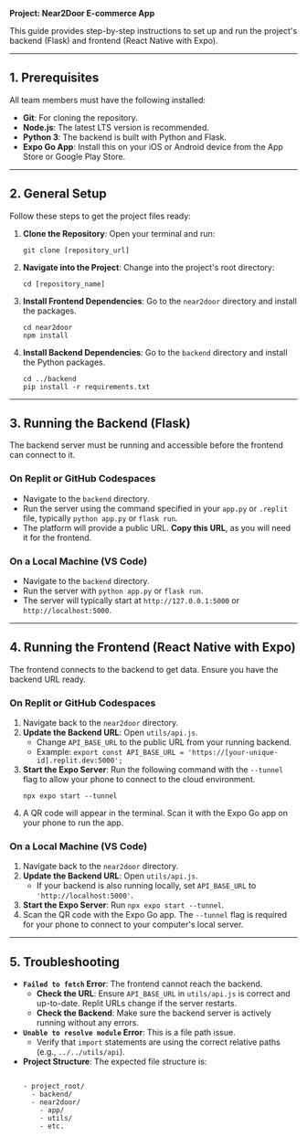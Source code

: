 <p><strong>Project: Near2Door E-commerce App</strong></p>
<p>This guide provides step-by-step instructions to set up and run the project's backend (Flask) and frontend (React Native with Expo).</p>

<hr>

<h2>1. Prerequisites</h2>
<p>All team members must have the following installed:</p>
<ul>
    <li><strong>Git</strong>: For cloning the repository.</li>
    <li><strong>Node.js</strong>: The latest LTS version is recommended.</li>
    <li><strong>Python 3</strong>: The backend is built with Python and Flask.</li>
    <li><strong>Expo Go App</strong>: Install this on your iOS or Android device from the App Store or Google Play Store.</li>
</ul>

<hr>

<h2>2. General Setup</h2>
<p>Follow these steps to get the project files ready:</p>
<ol>
    <li><strong>Clone the Repository</strong>: Open your terminal and run:
        <pre><code>git clone [repository_url]</code></pre>
    </li>
    <li><strong>Navigate into the Project</strong>: Change into the project's root directory:
        <pre><code>cd [repository_name]</code></pre>
    </li>
    <li><strong>Install Frontend Dependencies</strong>: Go to the <code>near2door</code> directory and install the packages.
        <pre><code>cd near2door
npm install</code></pre>
    </li>
    <li><strong>Install Backend Dependencies</strong>: Go to the <code>backend</code> directory and install the Python packages.
        <pre><code>cd ../backend
pip install -r requirements.txt</code></pre>
    </li>
</ol>

<hr>

<h2>3. Running the Backend (Flask)</h2>
<p>The backend server must be running and accessible before the frontend can connect to it.</p>

<h3>On Replit or GitHub Codespaces</h3>
<ul>
    <li>Navigate to the <code>backend</code> directory.</li>
    <li>Run the server using the command specified in your <code>app.py</code> or <code>.replit</code> file, typically <code>python app.py</code> or <code>flask run</code>.</li>
    <li>The platform will provide a public URL. <strong>Copy this URL</strong>, as you will need it for the frontend.</li>
</ul>

<h3>On a Local Machine (VS Code)</h3>
<ul>
    <li>Navigate to the <code>backend</code> directory.</li>
    <li>Run the server with <code>python app.py</code> or <code>flask run</code>.</li>
    <li>The server will typically start at <code>http://127.0.0.1:5000</code> or <code>http://localhost:5000</code>.</li>
</ul>

<hr>

<h2>4. Running the Frontend (React Native with Expo)</h2>
<p>The frontend connects to the backend to get data. Ensure you have the backend URL ready.</p>

<h3>On Replit or GitHub Codespaces</h3>
<ol>
    <li>Navigate back to the <code>near2door</code> directory.</li>
    <li><strong>Update the Backend URL</strong>: Open <code>utils/api.js</code>.
        <ul>
            <li>Change <code>API_BASE_URL</code> to the public URL from your running backend.</li>
            <li>Example: <code>export const API_BASE_URL = 'https://[your-unique-id].replit.dev:5000';</code></li>
        </ul>
    </li>
    <li><strong>Start the Expo Server</strong>: Run the following command with the <code>--tunnel</code> flag to allow your phone to connect to the cloud environment.
        <pre><code>npx expo start --tunnel</code></pre>
    </li>
    <li>A QR code will appear in the terminal. Scan it with the Expo Go app on your phone to run the app.</li>
</ol>

<h3>On a Local Machine (VS Code)</h3>
<ol>
    <li>Navigate back to the <code>near2door</code> directory.</li>
    <li><strong>Update the Backend URL</strong>: Open <code>utils/api.js</code>.
        <ul>
            <li>If your backend is also running locally, set <code>API_BASE_URL</code> to <code>'http://localhost:5000'</code>.</li>
        </ul>
    </li>
    <li><strong>Start the Expo Server</strong>: Run <code>npx expo start --tunnel</code>.</li>
    <li>Scan the QR code with the Expo Go app. The <code>--tunnel</code> flag is required for your phone to connect to your computer's local server.</li>
</ol>

<hr>

<h2>5. Troubleshooting</h2>
<ul>
    <li><strong><code>Failed to fetch</code> Error</strong>: The frontend cannot reach the backend.
        <ul>
            <li><strong>Check the URL</strong>: Ensure <code>API_BASE_URL</code> in <code>utils/api.js</code> is correct and up-to-date. Replit URLs change if the server restarts.</li>
            <li><strong>Check the Backend</strong>: Make sure the backend server is actively running without any errors.</li>
        </ul>
    </li>
    <li><strong><code>Unable to resolve module</code> Error</strong>: This is a file path issue.
        <ul>
            <li>Verify that <code>import</code> statements are using the correct relative paths (e.g., <code>../../utils/api</code>).</li>
        </ul>
    </li>
    <li><strong>Project Structure</strong>: The expected file structure is:
        <pre><code>
- project_root/
  - backend/
  - near2door/
    - app/
    - utils/
    - etc.
        </code></pre>
    </li>
</ul>